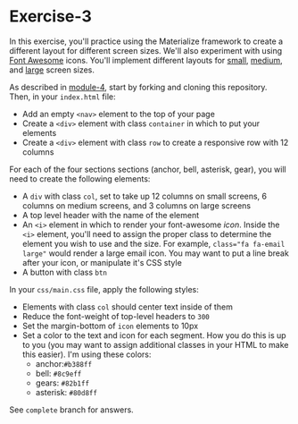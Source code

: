 # Exercise-3
In this exercise, you'll practice using the Materialize framework to create a different layout for different screen sizes. We'll also experiment with using [Font Awesome](http://fontawesome.io/) icons. You'll implement different layouts for [small](imgs/small-screens.png), [medium](imgs/medium-screens.png), and [large](imgs/large-screens.png) screen sizes.

As described in [module-4](https://github.com/info343c-a16/m4-git-intro), start by forking and cloning this repository. Then, in your `index.html` file:
- Add an empty `<nav>` element to the top of your page
- Create a `<div>` element with class `container` in which to put your elements
- Create a `<div>` element with class `row` to create a responsive row with 12 columns

For each of the four sections sections (anchor, bell, asterisk, gear), you will need to create the following elements:
- A `div` with class `col`, set to take up 12 columns on small screens, 6 columns on medium screens, and 3 columns on large screens
- A top level header with the name of the element
- An `<i>` element in which to render your font-awesome _icon_. Inside the `<i>` element, you'll need to assign the proper class to determine the element you wish to use and the size. For example, `class="fa fa-email large"` would render a large email icon. You may want to put a line break after your icon, or manipulate it's CSS style
- A button with class `btn`

In your `css/main.css` file, apply the following styles:
- Elements with class `col` should center text inside of them
- Reduce the font-weight of top-level headers to `300`
- Set the margin-bottom of `icon` elements to 10px
- Set a color to the text and icon for each segment. How you do this is up to you (you may want to assign additional classes in your HTML to make this easier). I'm using these colors:
  - anchor:`#b388ff`
  - bell: `#8c9eff`
  - gears: `#82b1ff`
  - asterisk: `#80d8ff`

See `complete` branch for answers.
